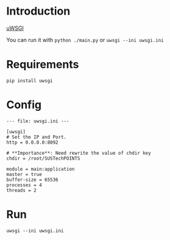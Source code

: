 # Introduction

[uWSGI](https://uwsgi-docs.readthedocs.io/)

You can run it with `python ./main.py` or `uwsgi --ini uwsgi.ini`


# Requirements

```
pip install uwsgi
```

# Config
```
--- file: uwsgi.ini ---

[uwsgi]
# Set the IP and Port.
http = 0.0.0.0:8092

# **Importance**: Need rewrite the value of chdir key
chdir = /root/SUSTechPOINTS

module = main:application
master = true
buffer-size = 65536
processes = 4
threads = 2
```

# Run

```
uwsgi --ini uwsgi.ini
```
